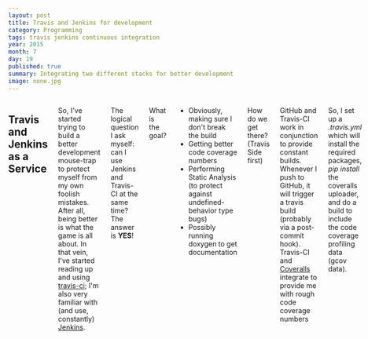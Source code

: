 ```yaml
---
layout: post
title: Travis and Jenkins for development
category: Programming
tags: travis jenkins continuous integration
year: 2015
month: 7
day: 19
published: true
summary: Integrating two different stacks for better development
image: none.jpg
---
```


<div class="row">
   <div class="span9 columns">
      <h2>Travis and Jenkins as a Service</h2>
      <p>So, I've started trying to build a better development mouse-trap to protect myself from my own foolish mistakes. After all, being better is what the game is all about. In that vein, I've started reading up and using <a href="https://travis-ci.org">travis-ci</a>; I'm also very familiar with (and use, constantly) <a href="https://jenkins-ci.org">Jenkins</a>.</p>
      <p>The logical question I ask myself: can I use Jenkins and Travis-CI at the same time? The answer is <b>YES</b>!</p>
      <p>What is the goal?</p>
      <ul>
          <li>Obviously, making sure I don't break the build</li>
          <li>Getting better code coverage numbers</li>
          <li>Performing Static Analysis (to protect against undefined-behavior type bugs)</li>
          <li>Possibly running doxygen to get documentation</li>
      </ul>
      <p>How do we get there? (Travis Side first)</p>
      <p>GitHub and Travis-CI work in conjunction to provide constant builds. Whenever I push to GitHub, it will trigger a travis build (probably via a post-commit hook). Travis-CI and <a href="https://coveralls.io">Coveralls</a> integrate to provide me with rough code coverage numbers</p>
      <p>So, I set up a <i>.travis.yml</i> which will install the required packages, <i>pip install</i> the coveralls uploader, and do a build to include the code coverage profiling data (gcov data).</p>
      <p>The other big thing I'll do is run the code, and spit out an XML file in cppunit 1.12.1 "xUnit" format. This is because such a format is easy to write, can be done from a bash script, and can be imported by any xunit import plugin (see the Jenkins section for more)</p>
      <p>As part of the <u>script:</u> stage, I run a <b>./run_if_travis.sh</b> which checks for the existence of a jenkins environment variable, and if one doesn't exist, runs the coveralls uploader. Since the previous step ran the code and generated an XML, we have gcov <i>.gcno</i> and <i>.gcda</i> files.</p>
      <p>For static anaylsis, coverity is available; I'm still waiting on them to determine that my projects are open source.</p>
      <p>Jenkins Side</p>
      <p>So, now I'll install jenkins locally. Read up on the Jenkins site to get information to install it for your platform. The biggest global configurations I've done are:</p>
      <ul>
          <li>Set it to run on localhost only</li>
          <li>Set it to authenticate against the local 'unix' database (requires shadow group permission)</li>
          <li>Gave it unlimited <i>sudo</i> access (<b>NOTE</b> - this is highly dangerous)</li>
          <li>Installed the <u>travis-yml</u>, <u>cppcheck</u>, <u>git</u>, <u>cobertura</u>, and <u>xUnit</u> plugins (among others)</li>
      </ul>
      <p>Now, I setup a job to use my local git repository as it's build source, and tell my post-commit hook to kick off a build (NOTE: or you could poll...)</p>
      <p>When the job runs, it should generate a results.xml and code_coverage.xml set of XMLs. I'll run <i>gcovr</i> to get coverage data. Additionally, I have it run <i>cppcheck</i> and generate a cppcheck.cxml file to get some static analysis.</p>
      <p>So, when I make a commit, Jenkins does the build and if I'm happy with it, I can push it up and let Travis do the build, too.</p>
      <p>That's basically it. Check out <a href="https://github.com/orgcandman/pam_tfa.git">PAM Two-factor</a> for a set of sample scripts to do this.</p>
   </div>
</div>
